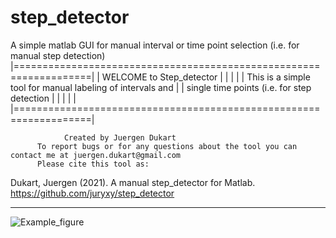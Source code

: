 # step_detector
A simple matlab GUI for manual interval or time point selection (i.e. for manual step detection)
|===================================================================|
|                        WELCOME to Step_detector
|                                                                   |
|                                                                   |
|    This is a simple tool for manual labeling of intervals and     |
|   	   single time points (i.e. for step detection              |
|                 				                    |
|                                                                   |
|===================================================================|
 
       			Created by Juergen Dukart
          To report bugs or for any questions about the tool you can contact me at juergen.dukart@gmail.com
          Please cite this tool as:
          
Dukart, Juergen (2021). A manual step_detector for Matlab. https://github.com/juryxy/step_detector
 
--------------------------------------------------------------------
![Example_figure](https://user-images.githubusercontent.com/54351124/143089059-80a25cf1-2fff-4668-a48e-298853684f62.png)
